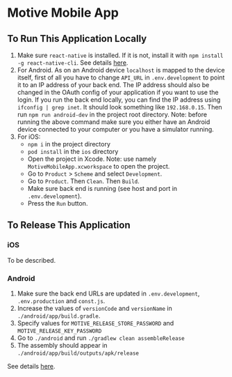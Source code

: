 # Motive Mobile App

## To Run This Application Locally

1. Make sure `react-native` is installed. If it is not, install it with `npm install -g react-native-cli`. See details [here](https://facebook.github.io/react-native/docs/getting-started.html).
2. For Android. As on an Android device `localhost` is mapped to the device itself, first of all you have to change `API_URL` in `.env.development` to point it to an IP address of your back end. The IP address should also be changed in the OAuth config of your application if you want to use the login. If you run the back end locally, you can find the IP address using `ifconfig | grep inet`. It should look something like `192.168.0.15`. Then run `npm run android-dev` in the project root directory. Note: before running the above command make sure you either have an Android device connected to your computer or you have a simulator running.
3. For iOS:
    * `npm i` in the project directory
    * `pod install` in the `ios` directory
    * Open the project in Xcode. Note: use namely `MotiveMobileApp.xcworkspace` to open the project.
    * Go to `Product` > `Scheme` and select `Development`.
    * Go to `Product`. Then `Clean`. Then `Build`.
    * Make sure back end is running (see host and port in `.env.development`).
    * Press the `Run` button.

## To Release This Application

### iOS

To be described.

### Android

1. Make sure the back end URLs are updated in `.env.development`, `.env.production` and `const.js`.
2. Increase the values of `versionCode` and `versionName` in `./android/app/build.gradle`.
3. Specify values for `MOTIVE_RELEASE_STORE_PASSWORD` and `MOTIVE_RELEASE_KEY_PASSWORD`
4. Go to `./android` and run `./gradlew clean assembleRelease`
5. The assembly should appear in `./android/app/build/outputs/apk/release`

See details [here](https://facebook.github.io/react-native/docs/signed-apk-android).
